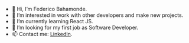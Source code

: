 - 👋 Hi, I’m Federico Bahamonde.
- 👀 I’m interested in work with other developers and make new projects.
- 🌱 I’m currently learning React JS.
- 💞️ I’m looking for my first job as Software Developer.
- 📫 Contact me: <a href="https://www.linkedin.com/in/fedebaha">LinkedIn</a>.

<!---
FeDaBa/FeDaBa is a ✨ special ✨ repository because its `README.md` (this file) appears on your GitHub profile.
You can click the Preview link to take a look at your changes.
--->
